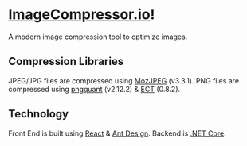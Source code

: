 # [ImageCompressor.io]!

A modern image compression tool to optimize images. 

## Compression Libraries

JPEG/JPG files are compressed using [MozJPEG](https://github.com/mozilla/mozjpeg) (v3.3.1). PNG files are compressed using [pngquant](https://pngquant.org) (v2.12.2) & [ECT](https://github.com/fhanau/Efficient-Compression-Tool) (0.8.2).

## Technology

Front End is built using [React](https://github.com/facebook/react) & [Ant Design](https://github.com/ant-design/ant-design). Backend is [.NET Core](https://github.com/dotnet/core).

[imagecompressor.io]: https://imagecompressor.io
